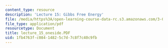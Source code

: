 ```yaml
---
content_type: resource
description: 'Lecture 15: Gibbs Free Energy'
file: /media/https%3A/open-learning-course-data-rc.s3.amazonaws.com/3-00-thermodynamics-of-materials-fall-2002/1fb4763fc08414825c7d7c8f7c40c9fb_lecture_15_oneside.PDF
file_type: application/pdf
resourcetype: Document
title: lecture_15_oneside.PDF
uid: 1fb4763f-c084-1482-5c7d-7c8f7c40c9fb
---
```

